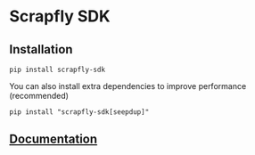 # Scrapfly SDK

## Installation

`pip install scrapfly-sdk`

You can also install extra dependencies to improve performance (recommended)

`pip install "scrapfly-sdk[seepdup]"`

## [Documentation](https://scrapfly.io/docs/sdk/python)
